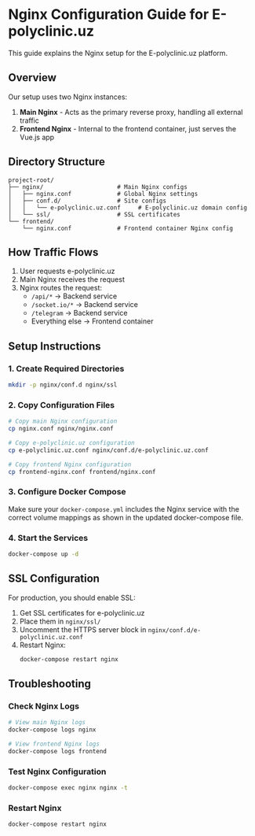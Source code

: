 # Nginx Configuration Guide for E-polyclinic.uz

This guide explains the Nginx setup for the E-polyclinic.uz platform.

## Overview

Our setup uses two Nginx instances:

1. **Main Nginx** - Acts as the primary reverse proxy, handling all external traffic
2. **Frontend Nginx** - Internal to the frontend container, just serves the Vue.js app

## Directory Structure

```
project-root/
├── nginx/                     # Main Nginx configs
│   ├── nginx.conf             # Global Nginx settings
│   ├── conf.d/                # Site configs
│   │   └── e-polyclinic.uz.conf     # E-polyclinic.uz domain config
│   └── ssl/                   # SSL certificates
└── frontend/
    └── nginx.conf             # Frontend container Nginx config
```

## How Traffic Flows

1. User requests e-polyclinic.uz
2. Main Nginx receives the request
3. Nginx routes the request:
   - `/api/*` → Backend service
   - `/socket.io/*` → Backend service
   - `/telegram` → Backend service
   - Everything else → Frontend container

## Setup Instructions

### 1. Create Required Directories

```bash
mkdir -p nginx/conf.d nginx/ssl
```

### 2. Copy Configuration Files

```bash
# Copy main Nginx configuration
cp nginx.conf nginx/nginx.conf

# Copy e-polyclinic.uz configuration
cp e-polyclinic.uz.conf nginx/conf.d/e-polyclinic.uz.conf

# Copy frontend Nginx configuration
cp frontend-nginx.conf frontend/nginx.conf
```

### 3. Configure Docker Compose

Make sure your `docker-compose.yml` includes the Nginx service with the correct volume mappings as shown in the updated docker-compose file.

### 4. Start the Services

```bash
docker-compose up -d
```

## SSL Configuration

For production, you should enable SSL:

1. Get SSL certificates for e-polyclinic.uz
2. Place them in `nginx/ssl/`
3. Uncomment the HTTPS server block in `nginx/conf.d/e-polyclinic.uz.conf`
4. Restart Nginx:
   ```bash
   docker-compose restart nginx
   ```

## Troubleshooting

### Check Nginx Logs

```bash
# View main Nginx logs
docker-compose logs nginx

# View frontend Nginx logs
docker-compose logs frontend
```

### Test Nginx Configuration

```bash
docker-compose exec nginx nginx -t
```

### Restart Nginx

```bash
docker-compose restart nginx
```